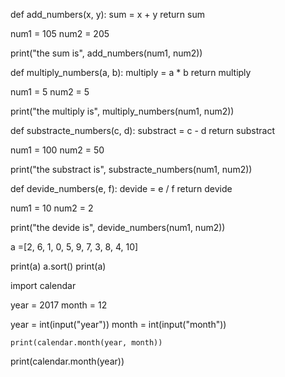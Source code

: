 def add_numbers(x, y):
	sum = x + y
	return sum

num1 = 105
num2 = 205

print("the sum is", add_numbers(num1, num2))


def multiply_numbers(a, b):
	multiply = a * b
	return multiply

num1 = 5
num2 = 5

print("the multiply is", multiply_numbers(num1, num2))


def substracte_numbers(c, d):
	substract = c - d
	return substract

num1 = 100
num2 = 50

print("the substract is", substracte_numbers(num1, num2))


def devide_numbers(e, f):
	devide = e / f
	return devide

num1 = 10
num2 = 2

print("the devide is", devide_numbers(num1, num2))

a =[2, 6, 1, 0, 5, 9, 7, 3, 8, 4, 10]

print(a)
a.sort()
print(a)


import calendar

year = 2017
month = 12

year = int(input("year"))
month = int(input("month"))

	print(calendar.month(year, month))

print(calendar.month(year))
